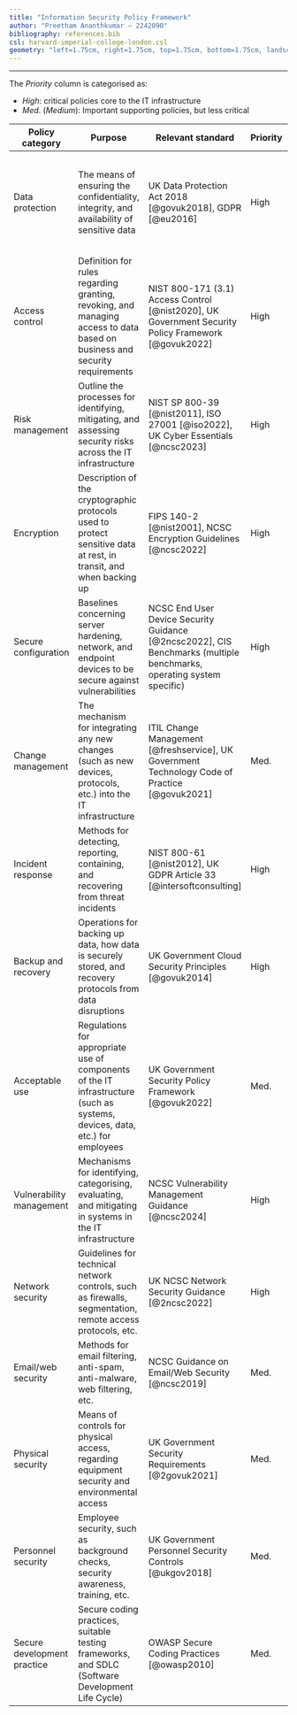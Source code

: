 ```yaml
---
title: "Information Security Policy Framework"
author: "Preetham Ananthkumar – 2242090"
bibliography: references.bib
csl: harvard-imperial-college-london.csl
geometry: "left=1.75cm, right=1.75cm, top=1.75cm, bottom=1.75cm, landscape"
---
```


---

The $Priority$ column is categorised as:

- $High$: critical policies core to the IT infrastructure
- $Med.$ ($Medium$): Important supporting policies, but less critical

| Policy category             | Purpose                                                                                                                     | Relevant standard                                                                                                    | Priority | Applicable components                                                                               |
| --------------------------- | --------------------------------------------------------------------------------------------------------------------------- | -------------------------------------------------------------------------------------------------------------------- | -------- | --------------------------------------------------------------------------------------------------- |
| Data protection             | The means of ensuring the confidentiality, integrity, and availability of sensitive data                                    | UK Data Protection Act 2018 [@govuk2018], GDPR [@eu2016]                                                             | High     | - Active Directory <br> - ERP systems <br> - Email/file servers <br> - All endpoints (PCs/Laptops)  |
| Access control              | Definition for rules regarding granting, revoking, and managing access to data based on business and security requirements  | NIST 800-171 (3.1) Access Control [@nist2020], UK Government Security Policy Framework [@govuk2022]                  | High     | - Systems handling sensitive data <br> - Backup infrastructure <br> - Data flows with third-parties |
| Risk management             | Outline the processes for identifying, mitigating, and assessing security risks across the IT infrastructure                | NIST SP 800-39 [@nist2011], ISO 27001 [@iso2022], UK Cyber Essentials [@ncsc2023]                                    | High     | - All IT systems, applications, data assets <br> - Business processes                               |
| Encryption                  | Description of the cryptographic protocols used to protect sensitive data at rest, in transit, and when backing up          | FIPS 140-2 [@nist2001], NCSC Encryption Guidelines [@ncsc2022]                                                       | High     | - Servers <br> - Endpoints <br> - Backups <br> - Data transfers                                     |
| Secure configuration        | Baselines concerning server hardening, network, and endpoint devices to be secure against vulnerabilities                   | NCSC End User Device Security Guidance [@2ncsc2022], CIS Benchmarks (multiple benchmarks, operating system specific) | High     | - Windows servers <br> - Linux Web servers <br> - Network devices <br> - Endpoints                  |
| Change management           | The mechanism for integrating any new changes (such as new devices, protocols, etc.) into the IT infrastructure             | ITIL Change Management [@freshservice], UK Government Technology Code of Practice [@govuk2021]                       | Med.     | - All IT systems and infrastructure changes                                                         |
| Incident response           | Methods for detecting, reporting, containing, and recovering from threat incidents                                          | NIST 800-61 [@nist2012], UK GDPR Article 33 [@intersoftconsulting]                                                   | High     | - All IT components <br> - Physical security                                                        |
| Backup and recovery         | Operations for backing up data, how data is securely stored, and recovery protocols from data disruptions                   | UK Government Cloud Security Principles [@govuk2014]                                                                 | High     | - Servers <br> - Critical applications <br> - Backup systems                                        |
| Acceptable use              | Regulations for appropriate use of components of the IT infrastructure (such as systems, devices, data, etc.) for employees | UK Government Security Policy Framework [@govuk2022]                                                                 | Med.     | - All endpoints (PCs/Laptops) <br> - Remote access                                                  |
| Vulnerability management    | Mechanisms for identifying, categorising, evaluating, and mitigating in systems in the IT infrastructure                    | NCSC Vulnerability Management Guidance [@ncsc2024]                                                                   | High     | - All IT assets <br> - Web applications                                                             |
| Network security            | Guidelines for technical network controls, such as firewalls, segmentation, remote access protocols, etc.                   | UK NCSC Network Security Guidance [@2ncsc2022]                                                                       | High     | - Firewalls <br> - Network zones <br> - Remote access                                               |
| Email/web security          | Methods for email filtering, anti-spam, anti-malware, web filtering, etc.                                                   | NCSC Guidance on Email/Web Security [@ncsc2019]                                                                      | Med.     | - Email servers <br> - Web servers <br> - Endpoints                                                 |
| Physical security           | Means of controls for physical access, regarding equipment security and environmental access                                | UK Government Security Requirements [@2govuk2021]                                                                    | Med.     | - Facilities <br> - Data centers <br> - Equipment                                                   |
| Personnel security          | Employee security, such as background checks, security awareness, training, etc.                                            | UK Government Personnel Security Controls [@ukgov2018]                                                               | Med.     | - HR processes <br> - Employee lifecycle                                                            |
| Secure development practice | Secure coding practices, suitable testing frameworks, and SDLC (Software Development Life Cycle)                            | OWASP Secure Coding Practices [@owasp2010]                                                                           | Med.     | - R&D engineering environment                                                                       |
